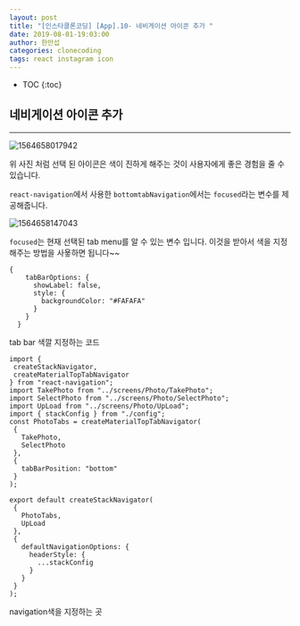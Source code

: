 ```yaml
---
layout: post
title: "[인스타클론코딩] [App].10- 네비게이션 아이콘 추가 "
date: 2019-08-01-19:03:00
author: 한만섭
categories: clonecoding
tags: react instagram icon
---
```


* TOC
{:toc}



## 네비게이션 아이콘 추가 

***



![1564658017942](../../../../assets/image/1564658017942.png)

위 사진 처럼 선택 된 아이콘은 색이 진하게 해주는 것이 사용자에게 좋은 경험을 줄 수 있습니다.  

`react-navigation`에서 사용한 `bottomtabNavigation`에서는 `focused`라는 변수를 제공해줍니다.

![1564658147043](../../../../assets/image/1564658147043.png)

`focused`는 현재 선택된 tab menu를  알 수 있는 변수 입니다. 이것을 받아서 색을 지정해주는 방법을 사욯하면 됩니다~~

```react
{
    tabBarOptions: {
      showLabel: false,
      style: {
        backgroundColor: "#FAFAFA"
      }
    }
  }
```

tab bar 색깔 지정하는 코드 



 ```react
import {
  createStackNavigator,
  createMaterialTopTabNavigator
} from "react-navigation";
import TakePhoto from "../screens/Photo/TakePhoto";
import SelectPhoto from "../screens/Photo/SelectPhoto";
import UpLoad from "../screens/Photo/UpLoad";
import { stackConfig } from "./config";
const PhotoTabs = createMaterialTopTabNavigator(
  {
    TakePhoto,
    SelectPhoto
  },
  {
    tabBarPosition: "bottom"
  }
);

export default createStackNavigator(
  {
    PhotoTabs,
    UpLoad
  },
  {
    defaultNavigationOptions: {
      headerStyle: {
        ...stackConfig
      }
    }
  }
);

 ```

navigation색을 지정하는 곳 